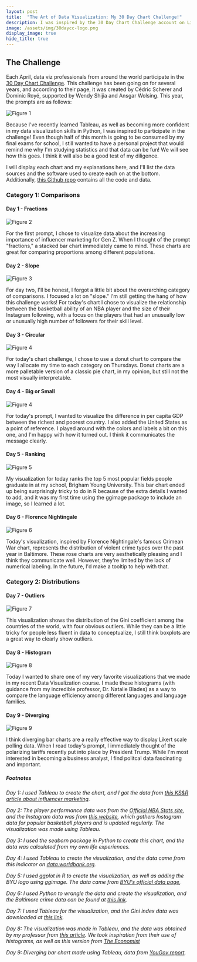 ```yaml
---
layout: post
title:  "The Art of Data Visualization: My 30 Day Chart Challenge!"
description: I was inspired by the 30 Day Chart Challenge account on LinkedIn. Can I make a data visualization each day in April that I'm proud to show off?
image: /assets/img/30daycc-logo.png
display_image: true
hide_title: true
---
```


## The Challenge

Each April, data viz professionals from around the world participate in the [30 Day Chart Challenge](https://www.linkedin.com/company/30daychartchallenge/posts/?feedView=all). This challenge has been going on for several years, and according to their page, it was created by Cédric Scherer and Dominic Royé, supported by Wendy Shijia and Ansgar Wolsing. This year, the prompts are as follows:

![Figure 1](https://sofiadscribner.github.io/insights-unlocked-blog/assets/img/prompts.jpg)

Because I've recently learned Tableau, as well as becoming more confident in my data visualization skills in Python, I was inspired to participate in the challenge! Even though half of this month is going to be consumed by my final exams for school, I still wanted to have a personal project that would remind me why I'm studying statistics and that data can be fun! We will see how this goes. I think it will also be a good test of my diligence.

I will display each chart and my explanations here, and I'll list the data sources and the software used to create each on at the bottom. Additionally, [this Github repo](https://github.com/sofiadscribner/30-day-chart-challenge) contains all the code and data.

### Category 1: Comparisons

#### Day 1 - Fractions

![Figure 2](https://sofiadscribner.github.io/insights-unlocked-blog/assets/img/day-1.png)

For the first prompt, I chose to visualize data about the increasing importance of influencer marketing for Gen Z. When I thought of the prompt "fractions," a stacked bar chart immediately came to mind. These charts are great for comparing proportions among different populations.

#### Day 2 - Slope

![Figure 3](https://sofiadscribner.github.io/insights-unlocked-blog/assets/img/day-2.png)

For day two, I'll be honest, I forgot a little bit about the overarching category of comparisons. I focused a lot on "slope." I'm still getting the hang of how this challenge works! For today's chart I chose to visualize the relationship between the basketball ability of an NBA player and the size of their Instagram following, with a focus on the players that had an unusually low or unusually high number of followers for their skill level.

#### Day 3 - Circular

![Figure 4](https://sofiadscribner.github.io/insights-unlocked-blog/assets/img/donut.png)

For today's chart challenge, I chose to use a donut chart to compare the way I allocate my time to each category on Thursdays. Donut charts are a more palletable version of a classic pie chart, in my opinion, but still not the most visually interpretable.

#### Day 4 - Big or Small

![Figure 4](https://sofiadscribner.github.io/insights-unlocked-blog/assets/img/gdp.png)

For today's prompt, I wanted to visualize the difference in per capita GDP between the richest and poorest country. I also added the United States as a point of reference. I played around with the colors and labels a bit on this one, and I'm happy with how it turned out. I think it communicates the message clearly.

#### Day 5 - Ranking

![Figure 5](https://sofiadscribner.github.io/insights-unlocked-blog/assets/img/byu_plot.png)

My visualization for today ranks the top 5 most popular fields people graduate in at my school, Brigham Young University. This bar chart ended up being surprisingly tricky to do in R because of the extra details I wanted to add, and it was my first time using the ggimage package to include an image, so I learned a lot.

#### Day 6 - Florence Nightingale

![Figure 6](https://sofiadscribner.github.io/insights-unlocked-blog/assets/img/crime.png)

Today's visualization, inspired by Florence Nightingale's famous Crimean War chart, represents the distribution of violent crime types over the past year in Baltimore. These rose charts are very aesthetically pleasing and I think they communicate well. However, they're limited by the lack of numerical labeling. In the future, I'd make a tooltip to help with that.

### Category 2: Distributions

#### Day 7 - Outliers

![Figure 7](https://sofiadscribner.github.io/insights-unlocked-blog/assets/img/gini.png)

This visualization shows the distribution of the Gini coefficient among the countries of the world, with four obvious outliers. While they can be a little tricky for people less fluent in data to conceptualize, I still think boxplots are a great way to clearly show outliers.

#### Day 8 - Histogram

![Figure 8](https://sofiadscribner.github.io/insights-unlocked-blog/assets/img/languages.png)

Today I wanted to share one of my very favorite visualizations that we made in my recent Data Visualization course. I made these histograms (with guidance from my incredible professor, Dr. Natalie Blades) as a way to compare the language efficiency among different languages and language families.

#### Day 9 -  Diverging

![Figure 9](https://sofiadscribner.github.io/insights-unlocked-blog/assets/img/tariffs.png)

I think diverging bar charts are a really effective way to display Likert scale polling data. When I read today's prompt, I immediately thought of the polarizing tariffs recently put into place by President Trump. While I'm most interested in becoming a business analyst, I find politcal data fascinating and important. 

##### Footnotes

*Day 1: I used Tableau to create the chart, and I got the data from [this KS&R article about influencer marketing](https://www.ksrinc.com/how-much-influence-influencers-have/).*

*Day 2: The player performance data was from the [Official NBA Stats site](https://www.nba.com/stats), and the Instagram data was from [this website](https://www.popularbasketballers.com/), which gathers Instagram data for popular basketball players and is updated regularly. The visualization was made using Tableau.*

*Day 3:  I used the seaborn package in Python to create this chart, and the data was calculated from my own life experiences.*

*Day 4: I used Tableau to create the visualization, and the data came from this indicator on [data.worldbank.org](https://data.worldbank.org/indicator/NY.GDP.PCAP.CD).*

*Day 5: I used ggplot in R to create the visualization, as well as adding the BYU logo using ggimage. The data came from [BYU's official data page](https://data.byu.edu/0000018f-0714-d406-a19f-c75e9aca0000/cds-2023-2024-pdf),*

*Day 6: I used Python to wrangle the data and create the visualization, and the Baltimore crime data can be found at [this link](https://data.baltimorecity.gov/datasets/baltimore::nibrs-group-a-crime-data/about).*

*Day 7: I used Tableau for the visualization, and the Gini index data was downloaded at [this link](https://worldpopulationreview.com/country-rankings/gini-coefficient-by-country).*

*Day 8: The visualization was made in Tableau, and the data was obtained by my professor from [this article](https://www.science.org/doi/10.1126/sciadv.aaw2594). We took inspiration from their use of histograms, as well as this version from [The Economist](https://www.economist.com/graphic-detail/2019/09/28/why-are-some-languages-spoken-faster-than-others)*

*Day 9: Diverging bar chart made using Tableau, data from [YouGov report](https://d3nkl3psvxxpe9.cloudfront.net/documents/Tariffs_poll_results.pdf).*